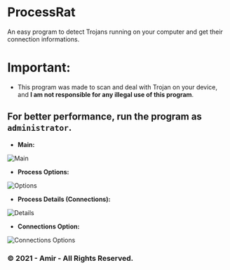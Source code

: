 # ProcessRat
An easy program to detect Trojans running on your computer and get their connection informations.

# Important:

- This program was made to scan and deal with Trojan on your device, and **I am not responsible for any illegal use of this program**.

## For better performance, run the program as `administrator`.

- **Main:**


![Main](https://i.imgur.com/rPrS2A4.png)


- **Process Options:**


![Options](https://i.imgur.com/yBv6mX6.png)


- **Process Details (Connections):**


![Details](https://i.imgur.com/NZ5MIqI.png)


- **Connections Option:**


![Connections Options](https://cdn.discordapp.com/attachments/851947999545786390/865403399397703680/4.png)

### © 2021 - Amir - All Rights Reserved.

